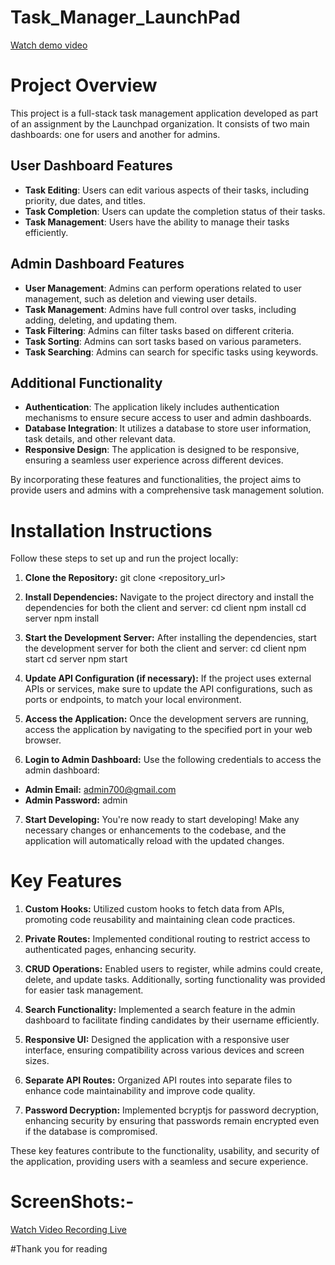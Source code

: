 # Task_Manager_LaunchPad
[Watch demo video](https://www.canva.com/design/DAF8jWoYxXw/dpPndZmc7QS4DqLcENDhIw/watch?utm_content=DAF8jWoYxXw&utm_campaign=share_your_design&utm_medium=link&utm_source=shareyourdesignpanel)

# Project Overview

This project is a full-stack task management application developed as part of an assignment by the Launchpad organization. It consists of two main dashboards: one for users and another for admins.

## User Dashboard Features

- **Task Editing**: Users can edit various aspects of their tasks, including priority, due dates, and titles.
- **Task Completion**: Users can update the completion status of their tasks.
- **Task Management**: Users have the ability to manage their tasks efficiently.

## Admin Dashboard Features

- **User Management**: Admins can perform operations related to user management, such as deletion and viewing user details.
- **Task Management**: Admins have full control over tasks, including adding, deleting, and updating them.
- **Task Filtering**: Admins can filter tasks based on different criteria.
- **Task Sorting**: Admins can sort tasks based on various parameters.
- **Task Searching**: Admins can search for specific tasks using keywords.

## Additional Functionality

- **Authentication**: The application likely includes authentication mechanisms to ensure secure access to user and admin dashboards.
- **Database Integration**: It utilizes a database to store user information, task details, and other relevant data.
- **Responsive Design**: The application is designed to be responsive, ensuring a seamless user experience across different devices.

By incorporating these features and functionalities, the project aims to provide users and admins with a comprehensive task management solution.


# Installation Instructions

Follow these steps to set up and run the project locally:

1. **Clone the Repository:**
git clone <repository_url>


2. **Install Dependencies:**
Navigate to the project directory and install the dependencies for both the client and server:
cd client
npm install
cd server
npm install

3. **Start the Development Server:**
After installing the dependencies, start the development server for both the client and server:
cd client
npm start
cd server
npm start

4. **Update API Configuration (if necessary):**
If the project uses external APIs or services, make sure to update the API configurations, such as ports or endpoints, to match your local environment.

5. **Access the Application:**
Once the development servers are running, access the application by navigating to the specified port in your web browser.

6. **Login to Admin Dashboard:**
Use the following credentials to access the admin dashboard:
- **Admin Email:** admin700@gmail.com
- **Admin Password:** admin

 7. **Start Developing:**
You're now ready to start developing! Make any necessary changes or enhancements to the codebase, and the application will automatically reload with the updated changes.

# Key Features

1. **Custom Hooks:**
   Utilized custom hooks to fetch data from APIs, promoting code reusability and maintaining clean code practices.

2. **Private Routes:**
   Implemented conditional routing to restrict access to authenticated pages, enhancing security.

3. **CRUD Operations:**
   Enabled users to register, while admins could create, delete, and update tasks. Additionally, sorting functionality was provided for easier task management.

4. **Search Functionality:**
   Implemented a search feature in the admin dashboard to facilitate finding candidates by their username efficiently.

5. **Responsive UI:**
   Designed the application with a responsive user interface, ensuring compatibility across various devices and screen sizes.

6. **Separate API Routes:**
   Organized API routes into separate files to enhance code maintainability and improve code quality.

7. **Password Decryption:**
   Implemented bcryptjs for password decryption, enhancing security by ensuring that passwords remain encrypted even if the database is compromised.

These key features contribute to the functionality, usability, and security of the application, providing users with a seamless and secure experience.

# ScreenShots:-
[Watch Video Recording Live](https://www.canva.com/design/DAF8jWoYxXw/dpPndZmc7QS4DqLcENDhIw/watch?utm_content=DAF8jWoYxXw&utm_campaign=share_your_design&utm_medium=link&utm_source=shareyourdesignpanel)

#Thank you for reading

